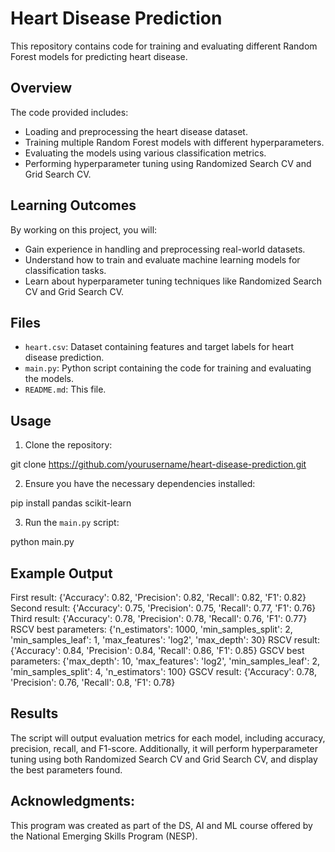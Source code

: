 # Heart Disease Prediction
This repository contains code for training and evaluating different Random Forest models for predicting heart disease.

## Overview
The code provided includes:

- Loading and preprocessing the heart disease dataset.
- Training multiple Random Forest models with different hyperparameters.
- Evaluating the models using various classification metrics.
- Performing hyperparameter tuning using Randomized Search CV and Grid Search CV.

## Learning Outcomes

By working on this project, you will:

- Gain experience in handling and preprocessing real-world datasets.
- Understand how to train and evaluate machine learning models for classification tasks.
- Learn about hyperparameter tuning techniques like Randomized Search CV and Grid Search CV.

## Files

- `heart.csv`: Dataset containing features and target labels for heart disease prediction.
- `main.py`: Python script containing the code for training and evaluating the models.
- `README.md`: This file.

## Usage

1. Clone the repository:

git clone https://github.com/yourusername/heart-disease-prediction.git

2. Ensure you have the necessary dependencies installed:

pip install pandas scikit-learn

3. Run the `main.py` script:

python main.py

## Example Output

First result: {'Accuracy': 0.82, 'Precision': 0.82, 'Recall': 0.82, 'F1': 0.82}
Second result: {'Accuracy': 0.75, 'Precision': 0.75, 'Recall': 0.77, 'F1': 0.76}
Third result: {'Accuracy': 0.78, 'Precision': 0.78, 'Recall': 0.76, 'F1': 0.77}
RSCV best parameters: {'n_estimators': 1000, 'min_samples_split': 2, 'min_samples_leaf': 1, 'max_features': 'log2', 'max_depth': 30}
RSCV result: {'Accuracy': 0.84, 'Precision': 0.84, 'Recall': 0.86, 'F1': 0.85}
GSCV best parameters: {'max_depth': 10, 'max_features': 'log2', 'min_samples_leaf': 2, 'min_samples_split': 4, 'n_estimators': 100}
GSCV result: {'Accuracy': 0.78, 'Precision': 0.76, 'Recall': 0.8, 'F1': 0.78}

## Results

The script will output evaluation metrics for each model, including accuracy, precision, recall, and F1-score. Additionally, it will perform hyperparameter tuning using both Randomized Search CV and Grid Search CV, and display the best parameters found.

## Acknowledgments:
This program was created as part of the DS, AI and ML course offered by the National Emerging Skills Program (NESP).
